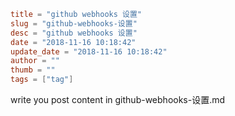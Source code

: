 ```toml
title = "github webhooks 设置"
slug = "github-webhooks-设置"
desc = "github webhooks 设置"
date = "2018-11-16 10:18:42"
update_date = "2018-11-16 10:18:42"
author = ""
thumb = ""
tags = ["tag"]
```

write you post content in github-webhooks-设置.md
